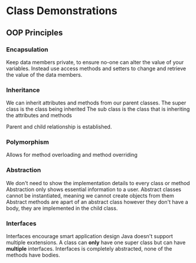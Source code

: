 # Class Demonstrations

## OOP Principles

### Encapsulation
Keep data members private, to ensure no-one can alter the value of your variables.
Instead use access methods and setters to change and retrieve the value of the data members.

### Inheritance
We can inherit attributes and methods from our parent classes.
The super class is the class being inherited
The sub class is the class that is inheriting the attributes and methods

Parent and child relationship is established.

### Polymorphism 
Allows for method overloading and method overriding 

### Abstraction 
We don't need to show the implementation details to every class or method
Abstraction only shows essential information to a user.
Abstract classes cannot be instantiated, meaning we cannot create objects from them
Abstract methods are apart of an abstract class however they don't have a body, they are implemented in the child class.

### Interfaces
Interfaces encourage smart application design
Java doesn't support multiple exxtensions. A class can **only** have one super class but can have **multiple** interfaces.
Interfaces is completely abstracted, none of the methods have bodies.
